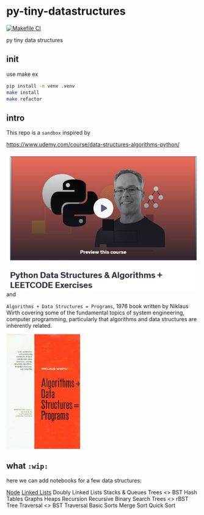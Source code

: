 # py-tiny-datastructures

[![Makefile CI](https://github.com/obar1/py-tiny-datastructures/actions/workflows/makefile.yml/badge.svg)](https://github.com/obar1/py-tiny-datastructures/actions/workflows/makefile.yml)

py tiny data structures

## init

use make
ex
```bash
pip install -m venv .venv
make install
make refactor
```

## intro

This repo is a `sandbox` inspired by 

https://www.udemy.com/course/data-structures-algorithms-python/

![alt text](b80fbdfb-c570-4323-a2ae-69ad009f07a0.png)
and 

`Algorithms + Data Structures = Programs`, 1976 book written by Niklaus Wirth covering some of the fundamental topics of system engineering, computer programming, particularly that algorithms and data structures are inherently related.

![alt text](Algorithms_+_Data_Structures.jpg)

 
## what `:wip:`

here we can add notebooks for a few data structures:

[Node](node/readme.md)
[Linked Lists](linked-lists/readme.md)
Doubly Linked Lists
Stacks & Queues
Trees
<> BST
Hash Tables
Graphs
Heaps
Recursion
Recursive Binary Search Trees
<> rBST
Tree Traversal
<> BST Traversal
Basic Sorts
Merge Sort
Quick Sort